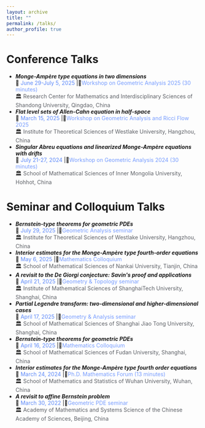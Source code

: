 ```yaml
---
layout: archive
title: ""
permalink: /talks/
author_profile: true
---
```


# Conference Talks
* ***Monge-Ampère type equations in two dimensions***    
     📅 <span style="color: #5E8AFA;">June 29-July 5, 2025</span> |📍<span style="color: #789DFF;">Workshop on Geometric Analysis 2025 (30 minutes)</span>   
     🏛️ <span style="color: #5E6167;">Research Center for Mathematics and Interdisciplinary Sciences of Shandong University, Qingdao, China</span>   
 * ***Flat level sets of Allen-Cahn equation in half-space***  
     📅 <span style="color: #5E8AFA;">March 15, 2025</span> |📍<span style="color: #789DFF;">Workshop on Geometric Analysis and Ricci Flow 2025</span>  
     🏛️ <span style="color: #5E6167;">Institute for Theoretical Sciences of Westlake University, Hangzhou, China</span>
 * ***Singular Abreu equations and linearized Monge-Ampère equations with drifts***    
     📅 <span style="color: #5E8AFA;">July 21-27, 2024</span> |📍<span style="color: #789DFF;">Workshop on Geometric Analysis 2024 (30 minutes)</span>   
     🏛️ <span style="color: #5E6167;">School of Mathematical Sciences of Inner Mongolia University, Hohhot, China</span>   

# Seminar and Colloquium Talks
  * ***Bernstein-type theorems for geometric PDEs***  
    📅 <span style="color: #5E8AFA;">July 29, 2025</span> |📍<span style="color: #789DFF;">Geometric Analysis seminar</span>  
    🏛️ <span style="color: #5E6167;">Institute for Theoretical Sciences of Westlake University, Hangzhou, China</span>  
  * ***Interior estimates for the Monge-Ampère type fourth-order equations***  
    📅 <span style="color: #5E8AFA;">May 6, 2025</span> |📍<span style="color: #789DFF;">Mathematics Colloquium</span>  
    🏛️ <span style="color: #5E6167;">School of Mathematical Sciences of Nankai University, Tianjin, China</span>  
  * ***A revisit to the De Giorgi conjecture: Savin's proof and applications***  
    📅 <span style="color: #5E8AFA;">April 21, 2025</span> |📍<span style="color: #789DFF;">Geometry & Topology seminar</span>  
    🏛️ <span style="color: #5E6167;">Institute of Mathematical Sciences of ShanghaiTech University, Shanghai, China</span>  
  * ***Partial Legendre transform: two-dimensional and higher-dimensional cases***  
    📅 <span style="color: #5E8AFA;">April 17, 2025</span> |📍<span style="color: #789DFF;">Geometry & Analysis seminar</span>  
    🏛️ <span style="color: #5E6167;">School of Mathematical Sciences of Shanghai Jiao Tong University, Shanghai, China</span>  
  * ***Bernstein-type theorems for geometric PDEs***  
    📅 <span style="color: #5E8AFA;">April 16, 2025</span> |📍<span style="color: #789DFF;">Mathematics Colloquium</span>  
    🏛️ <span style="color: #5E6167;">School of Mathematical Sciences of Fudan University, Shanghai, China</span>  
  * ***Interior estimates for the Monge-Ampère type fourth order equations***   
     📅 <span style="color: #5E8AFA;">March 24, 2024</span> |📍<span style="color: #789DFF;">Ph.D. Mathematics Forum (13 minutes)</span>  
     🏛️ <span style="color: #5E6167;">School of Mathematics and Statistics of Wuhan University, Wuhan, China</span>
  * ***A revisit to affine Bernstein problem***   
     📅 <span style="color: #5E8AFA;">March 30, 2022</span> |📍<span style="color: #789DFF;">Geometric PDE seminar</span>  
     🏛️ <span style="color: #5E6167;">Academy of Mathematics and Systems Science of the Chinese Academy of Sciences, Beijing, China</span>   
